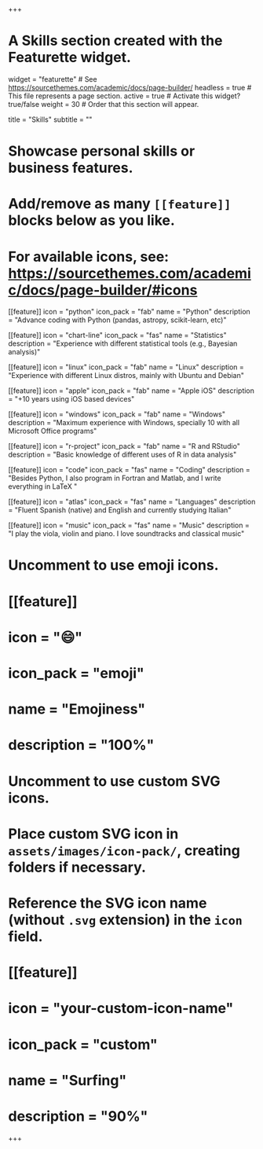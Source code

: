 +++
# A Skills section created with the Featurette widget.
widget = "featurette"  # See https://sourcethemes.com/academic/docs/page-builder/
headless = true  # This file represents a page section.
active = true  # Activate this widget? true/false
weight = 30  # Order that this section will appear.

title = "Skills"
subtitle = ""

# Showcase personal skills or business features.
# 
# Add/remove as many `[[feature]]` blocks below as you like.
# 
# For available icons, see: https://sourcethemes.com/academic/docs/page-builder/#icons

[[feature]]
  icon = "python"
  icon_pack = "fab"
  name = "Python"
  description = "Advance coding with Python (pandas, astropy, scikit-learn, etc)"

[[feature]]
  icon = "chart-line"
  icon_pack = "fas"
  name = "Statistics"
  description = "Experience with different statistical tools (e.g., Bayesian analysis)"  

[[feature]]
  icon = "linux"
  icon_pack = "fab"
  name = "Linux"
  description = "Experience with different Linux distros, mainly with Ubuntu and Debian"
  
[[feature]]
  icon = "apple"
  icon_pack = "fab"
  name = "Apple iOS"
  description = "+10 years using iOS based devices"
  
[[feature]]
  icon = "windows"
  icon_pack = "fab"
  name = "Windows"
  description = "Maximum experience with Windows, specially 10 with all Microsoft Office programs"

[[feature]]
  icon = "r-project"
  icon_pack = "fab"
  name = "R and RStudio"
  description = "Basic knowledge of different uses of R in data analysis"

[[feature]]
  icon = "code"
  icon_pack = "fas"
  name = "Coding"
  description = "Besides Python, I also program in Fortran and Matlab, and I write everything in LaTeX "

[[feature]]
  icon = "atlas"
  icon_pack = "fas"
  name = "Languages"
  description = "Fluent Spanish (native) and English and currently studying Italian"
  
 [[feature]]
  icon = "music"
  icon_pack = "fas"
  name = "Music"
  description = "I play the viola, violin and piano. I love soundtracks and classical music"

# Uncomment to use emoji icons.
# [[feature]]
#  icon = ":smile:"
#  icon_pack = "emoji"
#  name = "Emojiness"
#  description = "100%"  

# Uncomment to use custom SVG icons.
# Place custom SVG icon in `assets/images/icon-pack/`, creating folders if necessary.
# Reference the SVG icon name (without `.svg` extension) in the `icon` field.
# [[feature]]
#  icon = "your-custom-icon-name"
#  icon_pack = "custom"
#  name = "Surfing"
#  description = "90%"

+++
